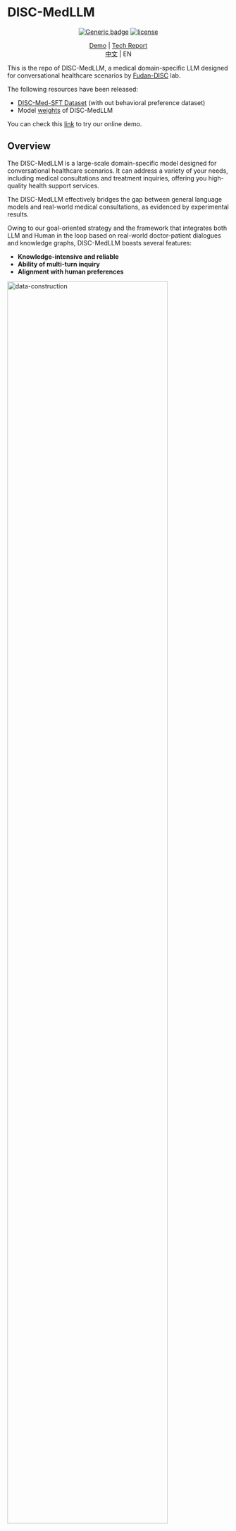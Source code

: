 # DISC-MedLLM

<div align="center">
  
[![Generic badge](https://img.shields.io/badge/🤗-Huggingface%20Repo-green.svg)](https://huggingface.co/Flmc/DISC-MedLLM)
[![license](https://img.shields.io/github/license/modelscope/modelscope.svg)](https://github.com/FudanDISC/DICS-MedLLM/blob/main/LICENSE)
<br>
</div>
<div align="center">

[Demo](http://med.fudan-disc.com) | [Tech Report](https://arxiv.org/abs/2308.14346)
<br>
[中文](https://github.com/FudanDISC/DISC-MedLLM/blob/main/README.md) | EN
</div>
  
This is the repo of DISC-MedLLM, a medical domain-specific LLM designed for conversational healthcare scenarios by [Fudan-DISC](http://fudan-disc.com) lab.

The following resources have been released:
* [DISC-Med-SFT Dataset](https://huggingface.co/datasets/Flmc/DISC-Med-SFT) (with out behavioral preference dataset)
* Model [weights](https://huggingface.co/Flmc/DISC-MedLLM) of DISC-MedLLM

You can check this [link](http://med.fudan-disc.com) to try our online demo.

## Overview
The DISC-MedLLM is a large-scale domain-specific model designed for conversational healthcare scenarios. It can address a variety of your needs, including medical consultations and treatment inquiries, offering you high-quality health support services.

The DISC-MedLLM effectively bridges the gap between general language models and real-world medical consultations, as evidenced by experimental results.

Owing to our goal-oriented strategy and the framework that integrates both LLM and Human in the loop based on real-world doctor-patient dialogues and knowledge graphs, DISC-MedLLM boasts several features:

* **Knowledge-intensive and reliable**
* **Ability of multi-turn inquiry**
* **Alignment with human preferences**

<img src="https://github.com/FudanDISC/DISC-MedLLM/blob/main/images/data_construction.png" alt="data-construction" width="85%"/>

## Demo
### Consultation
<img src="https://github.com/FudanDISC/DISC-MedLLM/blob/main/images/consultation.gif" alt="sample1" width="60%"/>

### Treatment Inquiry
<img src="https://github.com/FudanDISC/DISC-MedLLM/blob/main/images/advice.gif" alt="sample2" width="60%"/>

## Dataset
<!-- In order to align the distribution of actual doctor responses with the intended AI doctor response distribution, our dataset is constructed from five main resources: Real-world Conversations (420k), Knowledge Graph-derived Question-Answer pairs (50k), Artificially Annotated Data aligned with human preferences (2k), MedMCQA (8k), and additional general data (34k). -->

To train DISC-MedLLM, we construct a high-quality dataset called DISC-Med-SFT consisting of over 470k distinct examples derived from existing medical datasets. We adopt a goal-oriented strategy by selectively reconstructing the dataset using a few deliberately chosen sources. These data sources serve the purpose of assisting LLMs in acquiring medical domain knowledge, aligning behavioral patterns with human preferences, and capturing real-world online medical dialogue distributions.

<!-- <style type="text/css">
.tg  {border-collapse:collapse;border-spacing:0;}
.tg td{border-color:black;border-style:solid;border-width:1px;font-family:Arial, sans-serif;font-size:14px;
  overflow:hidden;padding:10px 5px;word-break:normal;}
.tg th{border-color:black;border-style:solid;border-width:1px;font-family:Arial, sans-serif;font-size:14px;
  font-weight:normal;overflow:hidden;padding:10px 5px;word-break:normal;}
.tg .tg-9wq8{border-color:inherit;text-align:center;vertical-align:middle}
.tg .tg-c3ow{border-color:inherit;text-align:center;vertical-align:top}
</style> -->
<table class="tg" style="undefined;table-layout: fixed; width: 442px">
<colgroup>
<col style="width: 204.428571px">
<col style="width: 135.428571px">
<col style="width: 102.428571px">
</colgroup>
<thead>
  <tr>
    <th class="tg-9wq8" rowspan="2"><br>Dateset</th>
    <th class="tg-9wq8" rowspan="2"><br>Original Source</th>
    <th class="tg-9wq8" rowspan="2"><br>Size</th>
  </tr>
  <tr>
  </tr>
</thead>
<tbody>
  <tr>
    <td class="tg-9wq8" rowspan="2">Re-constructed AI Doctor-Patient Dialogue</td>
    <td class="tg-9wq8">MedDialog</td>
    <td class="tg-9wq8">400k</td>
  </tr>
  <tr>
    <td class="tg-9wq8">cMedQA2</td>
    <td class="tg-c3ow">20k</td>
  </tr>
  <tr>
    <td class="tg-c3ow">Knowledge Graph <br>QA pairs</td>
    <td class="tg-9wq8">CMeKG</td>
    <td class="tg-9wq8">50k</td>
  </tr>
  <tr>
    <td class="tg-c3ow">Behavior Preference<br>Dataset</td>
    <td class="tg-9wq8">Manual selection</td>
    <td class="tg-9wq8">2k</td>
  </tr>
  <tr>
    <td class="tg-9wq8" rowspan="3">Others</td>
    <td class="tg-c3ow">MedMCQA</td>
    <td class="tg-c3ow">8k</td>
  </tr>
  <tr>
    <td class="tg-c3ow">MOSS-SFT</td>
    <td class="tg-c3ow">33k</td>
  </tr>
  <tr>
    <td class="tg-c3ow">Alpaca-GPT4-zh</td>
    <td class="tg-c3ow">1k</td>
  </tr>
</tbody>
</table>

<!-- | Dataset Name                       | Number of Entries | Description                     |
|------------------------------------|-------------------|--------------------------------------------|
| MedDialog                   | 400,000           | Real-world Conversations               |
| cMedQA2                       | 20,000            | Real-world Conversations          |
| CMeKG                         | 50,000            | Knowledge Graph QA pairs                  |
| Artificially Annotated Data         | 2,000             | Data aligned with human preferences       |
| MedMCQA                       | 8,000             | Medical multiple-choice QA data           |
| moss-sft-003               | 33,000            | Other                           |
| alpaca_gpt4_data_zh           | 1,000             | Other                           | -->

<br>


### Download
We have released a total of 470k training data entries, including re-constructed dialogues and knowledge graph QA pairs. You can download the dataset via the provided [link](https://huggingface.co/datasets/Flmc/DISC-Med-SFT).
<!-- ## Training
We underwent two stages of training, both using 4*A800 GPUs. In the first stage, we trained on a dataset comprising 420k adapted AI doctor-patient dialogues, 50k knowledge graph-based QA pairs (MedMCQA), and moss-sft-003. Hyperparameters: global batch size 24, learning rate 1e-5 (AdamW optimizer), 1 epoch, max sequence length 2048 tokens, warm-up steps 1800, no weight decay.

In the second stage, known as behavior fine-tuning, we combined a 2k carefully curated AI doctor-patient dialogue dataset with 1k alpaca gpt4 zh data. Hyperparameters: global batch size 8, learning rate 5e-6 (AdamW optimizer), 1 epoch, max sequence length 2048 tokens, no weight decay.

<img src="https://github.com/t3acup/DISC-MED/blob/main/images/figure3.png" alt="Training" width="75%"/> -->
<br>

## Deploy
The current version of DISC-MedLLM is derived from the [Baichuan-13B-Base](https://github.com/baichuan-inc/Baichuan-13B). You can directly download our model weights from the HuggingFace [repository](https://huggingface.co/Flmc/DISC-MedLLM), or automatically obtain them through the demo code.

Firstly, you need to install the requirements.
```shell
pip install -r requirements.txt
```

### Using through hugging face transformers
```python
>>> import torch
>>> from transformers import AutoModelForCausalLM, AutoTokenizer
>>> from transformers.generation.utils import GenerationConfig
>>> tokenizer = AutoTokenizer.from_pretrained("Flmc/DISC-MedLLM", use_fast=False, trust_remote_code=True)
>>> model = AutoModelForCausalLM.from_pretrained("Flmc/DISC-MedLLM", device_map="auto", torch_dtype=torch.float16, trust_remote_code=True)
>>> model.generation_config = GenerationConfig.from_pretrained("Flmc/DISC-MedLLM")
>>> messages = []
>>> messages.append({"role": "user", "content": "我感觉自己颈椎非常不舒服，每天睡醒都会头痛"})
>>> response = model.chat(tokenizer, messages)
>>> print(response)
```

### Run CLI Demo
```shell
python cli_demo.py
```
### Run Web Demo
```shell
streamlit run web_demo.py --server.port 8888
```

Additionally, since the current version uses Baichuan as the base model, you can refer to its [repo](https://github.com/baichuan-inc/Baichuan-13B) for deploying with int8, int4 quantized inference. However, using quantized deployment will result in performance degradation.
<br>

## Training
You can fine-tuning our model using the data same as our data schema.
Our train code is derived from [Firefly](https://github.com/yangjianxin1/Firefly) with the different data schema and dialogue format. We just provide the code of Full Params Fine-tuning:
```shell
deepspeed --num_gpus={num_gpus} ./train/train.py --train_args_file ./train/train_args/sft.json
```
> Please check the setup of `sft.json` before you attempt to start training.

<br>If you want to fine-tuning our model with other training code, please use the following dialogue format.
```shell
<\b><$user_token>content<$assistant_token>content<\s><$user_token>content ...
```
The `user_token` and `assistant_token` we used are `195` and `196`, respectively. Which is same as Baichuan-13b-Chat.

## Evaluation
<!-- We compare our model with three general-purpose LLMs and two conversational Chinese medical domain LLMs. Specifically, these are GPT-3.5 and GPT-4 from OpenAI, the aligned conversational version of our backbone model Baichuan-13B-Base, Baichuan-13B-Chat, and the open-source Chinese conversational medical model HuatuoGPT-13B (trained from Ziya-Llama-13B) and BianQue-2. Our evaluation approach encompasses two key dimensions: an assessment of conversational aptitude using GPT-4 as a reference judge, and a comprehensive benchmark evaluation. -->

We assess the model's performance from two perspectives to check its capability of providing accurate answers in single-turn conversations and presenting systematical consultation in multi-turn conversations, respectively.
* Single-turn evaluation, we construct a benchmark consisting of multiple choices questions collected from three public medical datasets and evaluate the model's accuracy.
* For multi-turn evaluation, we first construct a small set of high quality consulting cases, and then employ GPT-3.5 play the role of the patient based on the cases, and chat with the model. We use GPT-4 to evaluate the model's **proactivity**, **accuracy**, **helpfulness** and **linguistic quality**.

You can see the evaluation set, dialogues generated by each model and scores provided by GPT-4 in `eval/` folder.<br>

### Single-turn evaluation
We utilized the [MLEC-QA](https://github.com/Judenpech/MLEC-QA) and Western Medicine(NEEP) 306 multiple-choice question datasets for our evaluation.
<!-- The MLEC-QA contains questions from the China NMLEC, categorized into Clinic, Stomatology, Public Health, Traditional Chinese Medicine, and Integrated Traditional Chinese and Western Medicine. We selected 1,362 questions (10% of the test set) for evaluation. From Western Medicine 306, we used a combined 270 questions from 2020 and 2021. Our study involved both zero-shot and few-shot approaches, with examples from MLEC-QA's validation set and 2019 Western Medicine 306 questions for the few-shot samples. -->

#### Few-shot  

| Model             | MLEC-QA Clinic | MLEC-QA CWM | MLEC-QA PublicHealth | MLEC-QA Stomatology | MLEC-QA TCM | NEEP 306 | Average |
|-------------------|----------------|-------------|----------------------|---------------------|------------|----------|---------|
| GPT-3.5           | 58.63          | 45.9        | 53.51                | 51.52               | 43.47      | 44.81    | 49.64   |
| Baichuan-13b-Chat| 31.25          | 37.69       | 28.65                | 27.27               | 29.77      | 24.81    | 29.91   |
| Huatuo(13B)        | 31.85          | 25          | 32.43                | 32.95               | 26.54      | 24.44    | 28.87   |
| DISC-MedLLM        | 44.64          | 41.42       | 41.62                | 38.26               | 39.48      | 33.33    | 39.79   |

#### Zero-shot

| Model             | MLEC-QA Clinic | MLEC-QA CWM | MLEC-QA PublicHealth | MLEC-QA Stomatology | MLEC-QA TCM | NEEP 306 | Average |
|-------------------|----------------|-------------|----------------------|---------------------|------------|----------|---------|
| GPT-3.5           | 47.32          | 33.96       | 48.11                | 39.77               | 38.83      | 33.33    | 40.22   |
| Baichuan-13b-Chat| 44.05          | 43.28       | 39.92                | 31.06               | 41.42      | 32.22    | 38.66   |
| Huatuo(13B)        | 27.38          | 21.64       | 25.95                | 25.76               | 24.92      | 20.37    | 24.34   |
| DISC-MedLLM        | 44.64          | 37.31       | 35.68                | 34.85               | 41.75      | 31.11    | 37.56   |

<!-- GPT-3.5 clearly outperformed others in the multiple-choice assessment, while our model achieved a strong second place in few-shot scenarios. In zero-shot scenarios, it followed closely behind Baichuan-13B-Chat, securing the third spot. These results highlight the current priority gap in performance for conversational medical models on knowledge-intensive tests like multiple-choice questions. -->

### Multi-turn evaluation
Our evaluation procedure draws upon three distinct datasets: Chinese Medical Benchmark ([CMB-Clin](https://github.com/FreedomIntelligence/CMB)), Chinese Medical Dialogue Dataset ([CMD](https://github.com/UCSD-AI4H/Medical-Dialogue-System)), and Chinese Medical Intent Dataset ([CMID](https://github.com/IMU-MachineLearningSXD/CMID)). CMB-Clin simulates real-world consultation process, while CMD and CMID focus on the evaluation from the perspectives of departmental specialities and user intentions. <br>

<!-- Within this framework, The Evaluation of the dialogues is based on four criteria: Proactivity, Accuracy, Helpfulness, and Linguistic Quality.

1. Proactivity: The doctor can proactively and clearly request the patient to provide more information about the symptoms, physical examination results, and medical history when the information is insufficient, actively guiding the patient through the consultation process. 
2. Accuracy: The diagnosis or advice the doctor provides is accurate and has no factual errors. Conclusions are not made arbitrarily.
3. Helpfulness: The doctor's responses provide the patient with clear, instructive, and practical assistance, specifically addressing the patient's concerns.
4. Linguistic Quality: The conversation is logical. The doctor correctly understands the patient's semantics, and the expression is smooth and natural. -->

#### Results of CMB-clin:
| **Model**              | **Proactivity** | **Accuracy** | **Helpfulness** | **Linguistic Quality** | **Average** |
|------------------------|-----------------|--------------|-----------------|------------------------|-------------|
| **GPT3.5**             | 4.30            | 4.53         | 4.55            | 5.00                   | 4.60        |
| **GPT4**               | 4.15            | 4.70         | 4.75            | 4.96                   | 4.64        |
| **Baichuan-13b-Caht**  | 4.30            | 4.58         | 4.73            | 4.95                   | 4.64        |
| **BianQue-2**          | 3.97            | 4.36         | 4.37            | 4.81                   | 4.38        |
| **Huatuo(13B)**        | 4.40            | 4.62         | 4.74            | 4.96                   | 4.68        |
| **DISC-MedLLM**        | 4.64            | 4.47         | 4.66            | 4.99                   | 4.69        |

#### Results of CMD
<img src="https://github.com/FudanDISC/DISC-MedLLM/blob/main/images/cmd.png" alt="cmd" width="75%"/>

#### Results of CMID
<img src="https://github.com/FudanDISC/DISC-MedLLM/blob/main/images/cmid.png" alt="cmid" width="75%"/>



## Acknowledgement
This project wouldn't have been possible without the support and contributions of various individuals, teams, and organizations. Special thanks go to these repositories:

- [**MedDialog**](https://github.com/UCSD-AI4H/Medical-Dialogue-System)

- [**cMeKG**](https://github.com/king-yyf/CMeKG_tools)

- [**cMedQA**](https://github.com/zhangsheng93/cMedQA2)

- [**Baichuan-13B**](https://github.com/baichuan-inc/Baichuan-13B)

- [**FireFly**](https://github.com/yangjianxin1/Firefly)

Thank you also for the work that provided important assistance to the project, but limited in length.

## Delcaration
Due to the inherent limitations of language models, we cannot assure the accuracy or reliability of information generated by this model. This model is designed exclusively for research and testing by individuals and academic groups. We urge users to critically assess any information or medical advice obtained through the model's output. Blindly trusting or following such information is strongly discouraged. We disclaim responsibility for any issues, risks, or adverse consequences resulting from the model's use.

## Licenses
The use of the source code in this repository complies with the Apache 2.0 License.

## Citation
```angular2
@misc{bao2023discmedllm,
      title={DISC-MedLLM: Bridging General Large Language Models and Real-World Medical Consultation}, 
      author={Zhijie Bao and Wei Chen and Shengze Xiao and Kuang Ren and Jiaao Wu and Cheng Zhong and Jiajie Peng and Xuanjing Huang and Zhongyu Wei},
      year={2023},
      eprint={2308.14346},
      archivePrefix={arXiv},
      primaryClass={cs.CL}
}
```

